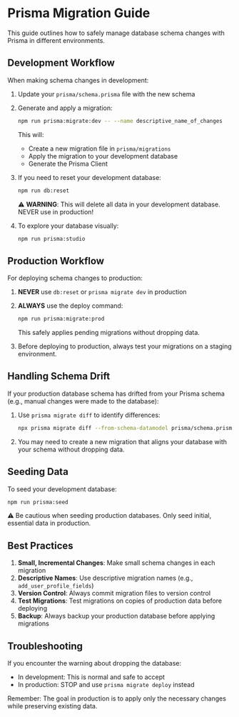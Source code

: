 # Prisma Migration Guide

This guide outlines how to safely manage database schema changes with Prisma in different environments.

## Development Workflow

When making schema changes in development:

1. Update your `prisma/schema.prisma` file with the new schema
2. Generate and apply a migration:
   ```bash
   npm run prisma:migrate:dev -- --name descriptive_name_of_changes
   ```
   This will:
   - Create a new migration file in `prisma/migrations`
   - Apply the migration to your development database
   - Generate the Prisma Client

3. If you need to reset your development database:
   ```bash
   npm run db:reset
   ```
   ⚠️ **WARNING**: This will delete all data in your development database. NEVER use in production!

4. To explore your database visually:
   ```bash
   npm run prisma:studio
   ```

## Production Workflow

For deploying schema changes to production:

1. **NEVER** use `db:reset` or `prisma migrate dev` in production
2. **ALWAYS** use the deploy command:
   ```bash
   npm run prisma:migrate:prod
   ```
   This safely applies pending migrations without dropping data.

3. Before deploying to production, always test your migrations on a staging environment.

## Handling Schema Drift

If your production database schema has drifted from your Prisma schema (e.g., manual changes were made to the database):

1. Use `prisma migrate diff` to identify differences:
   ```bash
   npx prisma migrate diff --from-schema-datamodel prisma/schema.prisma --to-database-url DATABASE_URL
   ```

2. You may need to create a new migration that aligns your database with your schema without dropping data.

## Seeding Data

To seed your development database:
```bash
npm run prisma:seed
```

⚠️ Be cautious when seeding production databases. Only seed initial, essential data in production.

## Best Practices

1. **Small, Incremental Changes**: Make small schema changes in each migration
2. **Descriptive Names**: Use descriptive migration names (e.g., `add_user_profile_fields`)
3. **Version Control**: Always commit migration files to version control
4. **Test Migrations**: Test migrations on copies of production data before deploying
5. **Backup**: Always backup your production database before applying migrations

## Troubleshooting

If you encounter the warning about dropping the database:

- In development: This is normal and safe to accept
- In production: STOP and use `prisma migrate deploy` instead

Remember: The goal in production is to apply only the necessary changes while preserving existing data. 